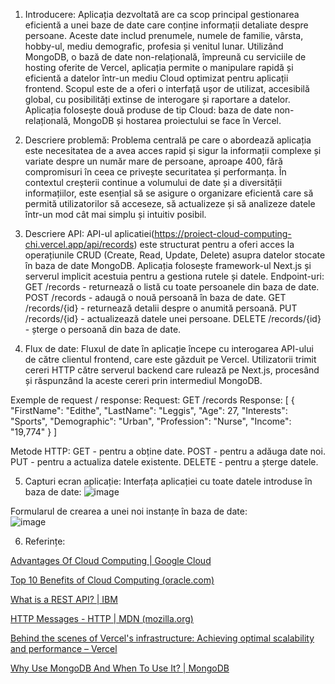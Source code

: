 1.	Introducere: 
Aplicația dezvoltată are ca scop principal gestionarea eficientă a unei baze de date care conține informații detaliate despre persoane. Aceste date includ prenumele, numele de familie, vârsta, hobby-ul, mediu demografic, profesia și venitul lunar. Utilizând MongoDB, o bază de date non-relațională, împreună cu serviciile de hosting oferite de Vercel, aplicația permite o manipulare rapidă și eficientă a datelor într-un mediu Cloud optimizat pentru aplicații frontend. Scopul este de a oferi o interfață ușor de utilizat, accesibilă global, cu posibilități extinse de interogare și raportare a datelor. Aplicația folosește două produse de tip Cloud: baza de date non-relațională, MongoDB și hostarea proiectului se face în Vercel.

2.  Descriere problemă: 
Problema centrală pe care o abordează aplicația este necesitatea de a avea acces rapid și sigur la informații complexe și variate despre un număr mare de persoane, aproape 400, fără compromisuri în ceea ce privește securitatea și performanța. În contextul creșterii continue a volumului de date și a diversității informațiilor, este esențial să se asigure o organizare eficientă care să permită utilizatorilor să acceseze, să actualizeze și să analizeze datele într-un mod cât mai simplu și intuitiv posibil.

3. Descriere API:
API-ul aplicatiei(https://proiect-cloud-computing-chi.vercel.app/api/records) este structurat pentru a oferi acces la operațiunile CRUD (Create, Read, Update, Delete) asupra datelor stocate în baza de date MongoDB. Aplicația folosește framework-ul Next.js și serverul implicit acestuia pentru a gestiona rutele și datele.
Endpoint-uri:
GET /records - returnează o listă cu toate persoanele din baza de date.
POST /records - adaugă o nouă persoană în baza de date.
GET /records/{id} - returnează detalii despre o anumită persoană.
PUT /records/{id} - actualizează datele unei persoane.
DELETE /records/{id} - șterge o persoană din baza de date.

4. Flux de date:
Fluxul de date în aplicație începe cu interogarea API-ului de către clientul frontend, care este găzduit pe Vercel. Utilizatorii trimit cereri HTTP către serverul backend care rulează pe Next.js, procesând și răspunzând la aceste cereri prin intermediul MongoDB.

Exemple de request / response:
Request: GET /records
Response:
[
  {
    "FirstName": "Edithe",
    "LastName": "Leggis",
    "Age": 27,
    "Interests": "Sports",
    "Demographic": "Urban",
    "Profession": "Nurse",
    "Income": "19,774"
  }
]

Metode HTTP:
GET - pentru a obține date.
POST - pentru a adăuga date noi.
PUT - pentru a actualiza datele existente.
DELETE - pentru a șterge datele.

5. Capturi ecran aplicație:
  Interfața aplicației cu toate datele introduse în baza de date:
![image](https://github.com/FlaviaLaura27/Proiect_Cloud_Computing/assets/102656992/1c176707-d6d7-4c06-9217-fcc216ae4cd5)

  Formularul de crearea a unei noi instanțe în baza de date:  
  ![image](https://github.com/FlaviaLaura27/Proiect_Cloud_Computing/assets/102656992/f79c9e7d-fdf0-4255-9979-b364f81a8924)

6. Referințe:

[ Advantages Of Cloud Computing  |  Google Cloud](https://cloud.google.com/learn/advantages-of-cloud-computing)

[Top 10 Benefits of Cloud Computing (oracle.com)](https://www.oracle.com/cloud/what-is-cloud-computing/top-10-benefits-cloud-computing/)

[What is a REST API? | IBM](https://www.ibm.com/topics/rest-apis)

[HTTP Messages - HTTP | MDN (mozilla.org)](https://developer.mozilla.org/en-US/docs/Web/HTTP/Messages)

[Behind the scenes of Vercel's infrastructure: Achieving optimal scalability and performance – Vercel](https://vercel.com/blog/behind-the-scenes-of-vercels-infrastructure)

[ Why Use MongoDB And When To Use It? | MongoDB](https://www.mongodb.com/resources/products/fundamentals/why-use-mongodb)

